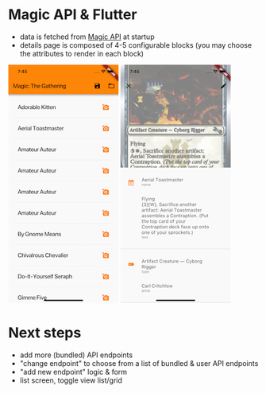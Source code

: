 # Magic API &amp; Flutter


* data is fetched from [Magic API](https://docs.magicthegathering.io/) at startup
* details page is composed of 4-5 configurable blocks (you may choose the attributes to render in each block)


![List](screenshots/list.png)
![Details](screenshots/detail.png)


# Next steps
* add more (bundled) API endpoints
* "change endpoint" to choose from a list of bundled & user API endpoints
* "add new endpoint" logic & form
* list screen, toggle view list/grid

